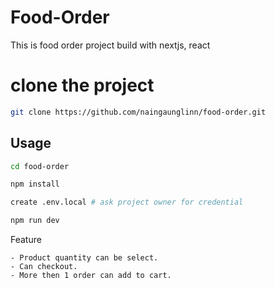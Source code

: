 # Food-Order
This is food order project build with nextjs, react
# clone the project
```bash
git clone https://github.com/naingaunglinn/food-order.git

```

## Usage

```bash
cd food-order

npm install 
```
``` bash
create .env.local # ask project owner for credential

npm run dev
```

Feature
```
- Product quantity can be select.
- Can checkout.
- More then 1 order can add to cart.